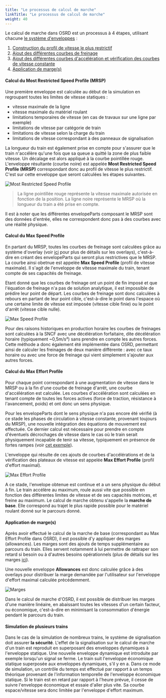 ```yaml
---
title: "Le processus de calcul de marche"
linkTitle: "Le processus de calcul de marche"
weight: 40
---
```


Le calcul de marche dans OSRD est un processus à 4 étapes, utilisant chacune [le système d'enveloppes](../envelopes_system) :
1. [Construction du profil de vitesse le plus restrictif](#calcul-du-most-restricted-speed-profile-mrsp)
2. [Ajout des différentes courbes de freinage](#calcul-du-max-speed-profile)
3. [Ajout des différentes courbes d'accélération et vérification des courbes de vitesse constante](#calcul-du-max-effort-profile)
4. [Application de marge(s)](#application-de-marges)

#### Calcul du Most Restricted Speed Profile (MRSP)

Une première enveloppe est calculée au début de la simulation en regroupant toutes les limites de vitesse statiques :
- vitesse maximale de la ligne
- vitesse maximale du matériel roulant
- limitations temporaires de vitesse (en cas de travaux sur une ligne par exemple)
- limitations de vitesse par catégorie de train
- limitations de vitesse selon la charge du train
- limitations de vitesse correspondant à des panneaux de signalisation

La longueur du train est également prise en compte pour s'assurer que le train n'accélère qu'une fois que sa queue a
quitté la zone de plus faible vitesse. Un décalage est alors appliqué à la courbe pointillée rouge.
L'enveloppe résultante (courbe noire) est appelée **Most Restricted Speed Profile (MRSP)** correspondant donc au profil
de vitesse le plus restrictif. C'est sur cette enveloppe que seront calculées les étapes suivantes.

![Most Restricted Speed Profile](../mrsp.png)
> La ligne pointillée rouge représente la vitesse maximale autorisée en fonction de la position.
> La ligne noire représente le MRSP où la longueur du train a été prise en compte.

Il est à noter que les différentes envelopeParts composant le MRSP sont des données d'entrée, elles ne correspondent
donc pas à des courbes avec une réalité physique.

#### Calcul du Max Speed Profile

En partant du MRSP, toutes les courbes de freinage sont calculées grâce au système d'overlay (voir [ici](../envelopes_system/#une-interface-spécifique-dans-le-service-osrd-core)
pour plus de détails sur les overlays), c'est-à-dire en créant des envelopeParts qui seront plus restrictives que le MRSP.
La courbe ainsi obetnue est appelée **Max Speed Profile** (profil de vitesse maximale). Il s'agit de l'enveloppe de
vitesse maximale du train, tenant compte de ses capacités de freinage.

Etant donné que les courbes de freinage ont un point de fin imposé et que l'équation de freinage n'a pas de solution
analytique, il est impossible de prédire leur point de départ. Les courbes de freinage sont donc calculées à rebours en partant de leur point cible, c'est-à-dire le point dans l'espace où une
certaine limite de vitesse est imposée (vitesse cible finie) ou le point d'arrêt (vitesse cible nulle).

![Max Speed Profile](../msp.png)

Pour des raisons historiques en production horaire les courbes de freinages sont calculées à la SNCF avec une décélération
forfaitaire, dite décélération horaire (typiquement ~0,5m/s²) sans prendre en compte les autres forces.
Cette méthode a donc également été implémentée dans OSRD, permettant ainsi de calculer les freinages de deux manière
différente : avec ce taux horaire ou avec une force de freinage qui vient simplement s'ajouter aux autres forces.

#### Calcul du Max Effort Profile

Pour chaque point correspondant à une augmentation de vitesse dans le MRSP ou à la fin d'une courbe de freinage d'arrêt,
une courbe d'accélération est calculée. Les courbes d'accélération sont calculées en tenant compte de toutes les forces
actives (force de traction, résistance à l'avancement, poids) et ont donc un sens physique.

Pour les envelopeParts dont le sens physique n'a pas encore été vérifié (à ce stade les
phases de circulation à vitesse constante, provenant toujours du MRSP), une nouvelle intégration des équations de mouvement est
effectuée. Ce dernier calcul est nécessaire pour prendre en compte d'éventuels décrochages de vitesse dans
le cas où le train serait physiquement incapable de tenir sa vitesse, typiquement en présence de fortes rampes (voir
[cet exemple](../envelopes_system/#enveloppes-données-vs-enveloppes-calculées)).

L'enveloppe qui résulte de ces ajouts de courbes d'accélérations et de la vérification des plateaux de vitesse est
appelée **Max Effort Profile** (profil d'effort maximal).

![Max Effort Profile](../mep.png)

A ce stade, l'envelope obtenue est continue et a un sens physique du début à fin. Le train accélère au maximum, roule
aussi vite que possible en fonction des différentes limites de vitesse et de ses capacités motrices, et freine au
maximum. Le calcul de marche obtenu s'appelle la **marche de base**. Elle correspond au trajet le plus rapide possible
pour le matériel roulant donné sur le parcours donné.

#### Application de marge(s)

Après avoir effectué le calcul de la marche de base (correspondant au Max Effort Profile dans OSRD), il est possible d'y
appliquer des marges (allowances). Les marges sont des ajouts de temps supplémentaire au parcours du train. Elles servent
notamment à lui permettre de rattraper son retard si besoin ou à d'autres besoins opérationnels (plus de détails sur
les marges [ici](../allowances)).

Une nouvelle enveloppe **Allowances** est donc calculée grâce à des overlays pour distribuer la marge demandée par
l'utilisateur sur l'enveloppe d'effort maximal calculée précédemment.

![Marges](../allowances.png)

Dans le calcul de marche d'OSRD, il est possible de distribuer les marges d'une manière linéaire, en abaissant toutes les
vitesses d'un certain facteur, ou économique, c'est-à-dire en minimisant la consommation d'énergie pendant le parcours du train.

#### Simulation de plusieurs trains

Dans le cas de la simulation de nombreux trains, le système de signalisation doit assurer **la sécurité**.
L'effet de la signalisation sur le calcul de marche d'un train est reproduit en superposant des enveloppes dynamiques à l'enveloppe statique. Une nouvelle enveloppe dynamique est introduite par exemple lorsqu'un signal se ferme. Le train suit l'enveloppe économique statique superposée aux enveloppes dynamiques, s'il y en a. Dans ce mode de simulation, un contrôle du temps est effectué par rapport à un temps théorique provenant de l'information temporelle de l'enveloppe économique statique. Si le train est en retard par rapport à l'heure prévue, il cesse de suivre l'enveloppe économique et essaie d'aller plus vite. Sa courbe espace/vitesse sera donc limitée par l'enveloppe d'effort maximum.